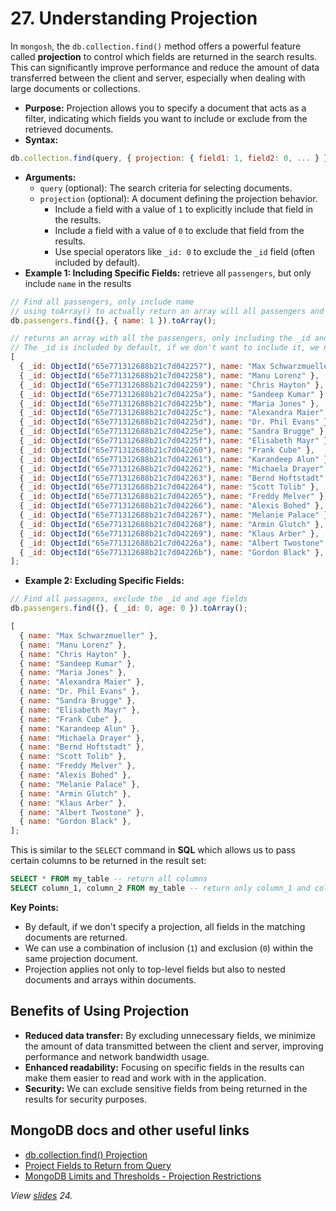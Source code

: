 # 27. Understanding Projection

In `mongosh`, the `db.collection.find()` method offers a powerful feature called **projection** to control which fields are returned in the search results. This can significantly improve performance and reduce the amount of data transferred between the client and server, especially when dealing with large documents or collections.

- **Purpose:** Projection allows you to specify a document that acts as a filter, indicating which fields you want to include or exclude from the retrieved documents.
- **Syntax:**

```javascript
db.collection.find(query, { projection: { field1: 1, field2: 0, ... } })
```

- **Arguments:**
  - `query` (optional): The search criteria for selecting documents.
  - `projection` (optional): A document defining the projection behavior.
    - Include a field with a value of `1` to explicitly include that field in the results.
    - Include a field with a value of `0` to exclude that field from the results.
    - Use special operators like `_id: 0` to exclude the `_id` field (often included by default).
- **Example 1: Including Specific Fields:** retrieve all `passengers`, but only include `name` in the results

```javascript
// Find all passengers, only include name
// using toArray() to actually return an array will all passengers and not the cursor object
db.passengers.find({}, { name: 1 }).toArray();

// returns an array with all the passengers, only including the _id and name
// The _id is included by default, if we don't want to include it, we need to exclude it explicitly
[
  { _id: ObjectId("65e771312688b21c7d042257"), name: "Max Schwarzmueller" },
  { _id: ObjectId("65e771312688b21c7d042258"), name: "Manu Lorenz" },
  { _id: ObjectId("65e771312688b21c7d042259"), name: "Chris Hayton" },
  { _id: ObjectId("65e771312688b21c7d04225a"), name: "Sandeep Kumar" },
  { _id: ObjectId("65e771312688b21c7d04225b"), name: "Maria Jones" },
  { _id: ObjectId("65e771312688b21c7d04225c"), name: "Alexandra Maier" },
  { _id: ObjectId("65e771312688b21c7d04225d"), name: "Dr. Phil Evans" },
  { _id: ObjectId("65e771312688b21c7d04225e"), name: "Sandra Brugge" },
  { _id: ObjectId("65e771312688b21c7d04225f"), name: "Elisabeth Mayr" },
  { _id: ObjectId("65e771312688b21c7d042260"), name: "Frank Cube" },
  { _id: ObjectId("65e771312688b21c7d042261"), name: "Karandeep Alun" },
  { _id: ObjectId("65e771312688b21c7d042262"), name: "Michaela Drayer" },
  { _id: ObjectId("65e771312688b21c7d042263"), name: "Bernd Hoftstadt" },
  { _id: ObjectId("65e771312688b21c7d042264"), name: "Scott Tolib" },
  { _id: ObjectId("65e771312688b21c7d042265"), name: "Freddy Melver" },
  { _id: ObjectId("65e771312688b21c7d042266"), name: "Alexis Bohed" },
  { _id: ObjectId("65e771312688b21c7d042267"), name: "Melanie Palace" },
  { _id: ObjectId("65e771312688b21c7d042268"), name: "Armin Glutch" },
  { _id: ObjectId("65e771312688b21c7d042269"), name: "Klaus Arber" },
  { _id: ObjectId("65e771312688b21c7d04226a"), name: "Albert Twostone" },
  { _id: ObjectId("65e771312688b21c7d04226b"), name: "Gordon Black" },
];
```

- **Example 2: Excluding Specific Fields:**

```javascript
// Find all passagens, exclude the _id and age fields
db.passengers.find({}, { _id: 0, age: 0 }).toArray();

[
  { name: "Max Schwarzmueller" },
  { name: "Manu Lorenz" },
  { name: "Chris Hayton" },
  { name: "Sandeep Kumar" },
  { name: "Maria Jones" },
  { name: "Alexandra Maier" },
  { name: "Dr. Phil Evans" },
  { name: "Sandra Brugge" },
  { name: "Elisabeth Mayr" },
  { name: "Frank Cube" },
  { name: "Karandeep Alun" },
  { name: "Michaela Drayer" },
  { name: "Bernd Hoftstadt" },
  { name: "Scott Tolib" },
  { name: "Freddy Melver" },
  { name: "Alexis Bohed" },
  { name: "Melanie Palace" },
  { name: "Armin Glutch" },
  { name: "Klaus Arber" },
  { name: "Albert Twostone" },
  { name: "Gordon Black" },
];
```

This is similar to the `SELECT` command in **SQL** which allows us to pass certain columns to be returned in the result set:

```SQL
SELECT * FROM my_table -- return all columns
SELECT column_1, column_2 FROM my_table -- return only column_1 and column_2
```

**Key Points:**

- By default, if we don't specify a projection, all fields in the matching documents are returned.
- We can use a combination of inclusion (`1`) and exclusion (`0`) within the same projection document.
- Projection applies not only to top-level fields but also to nested documents and arrays within documents.

## Benefits of Using Projection

- **Reduced data transfer:** By excluding unnecessary fields, we minimize the amount of data transmitted between the client and server, improving performance and network bandwidth usage.
- **Enhanced readability:** Focusing on specific fields in the results can make them easier to read and work with in the application.
- **Security:** We can exclude sensitive fields from being returned in the results for security purposes.

## MongoDB docs and other useful links

- [db.collection.find() Projection](https://www.mongodb.com/docs/manual/reference/method/db.collection.find/#projection)
- [Project Fields to Return from Query](https://www.mongodb.com/docs/manual/tutorial/project-fields-from-query-results/)
- [MongoDB Limits and Thresholds - Projection Restrictions](https://www.mongodb.com/docs/manual/reference/limits/#mongodb-limit-Projection-Restrictions)

_View [slides](../slides.pdf) 24._
